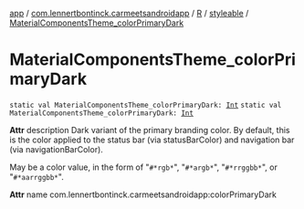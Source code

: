 [app](../../../index.md) / [com.lennertbontinck.carmeetsandroidapp](../../index.md) / [R](../index.md) / [styleable](index.md) / [MaterialComponentsTheme_colorPrimaryDark](./-material-components-theme_color-primary-dark.md)

# MaterialComponentsTheme_colorPrimaryDark

`static val MaterialComponentsTheme_colorPrimaryDark: `[`Int`](https://kotlinlang.org/api/latest/jvm/stdlib/kotlin/-int/index.html)
`static val MaterialComponentsTheme_colorPrimaryDark: `[`Int`](https://kotlinlang.org/api/latest/jvm/stdlib/kotlin/-int/index.html)

**Attr**
description Dark variant of the primary branding color. By default, this is the color applied to the status bar (via statusBarColor) and navigation bar (via navigationBarColor).

May be a color value, in the form of "`#*rgb*`", "`#*argb*`", "`#*rrggbb*`", or "`#*aarrggbb*`".

**Attr**
name com.lennertbontinck.carmeetsandroidapp:colorPrimaryDark

